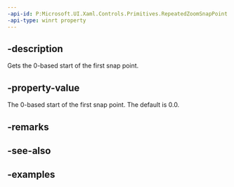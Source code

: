 ```yaml
---
-api-id: P:Microsoft.UI.Xaml.Controls.Primitives.RepeatedZoomSnapPoint.Start
-api-type: winrt property
---
```


## -description

Gets the 0-based start of the first snap point.

## -property-value

The 0-based start of the first snap point. The default is 0.0.

## -remarks

## -see-also

## -examples

